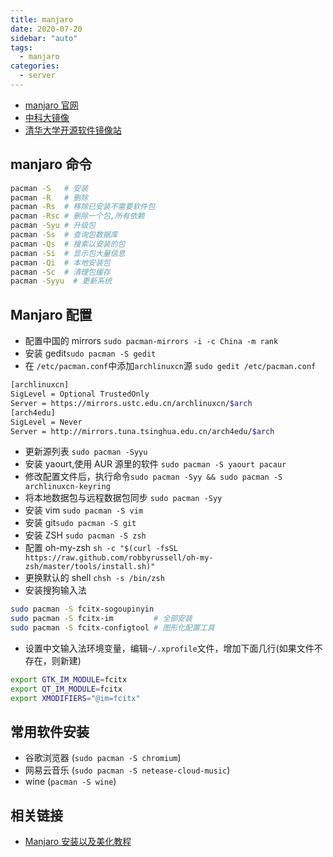 ```yaml
---
title: manjaro
date: 2020-07-20
sidebar: "auto"
tags:
  - manjaro
categories:
  - server
---
```


- [manjaro 官网](https://manjaro.org/)
- [中科大镜像](https://mirrors.ustc.edu.cn/)
- [清华大学开源软件镜像站](https://mirrors.tuna.tsinghua.edu.cn/)

## manjaro 命令

<CodeBlock>

```bash
pacman -S   # 安装
pacman -R   # 删除
pacman -Rs  # 移除已安装不需要软件包
pacman -Rsc # 删除一个包,所有依赖
pacman -Syu # 升级包
pacman -Ss  # 查询包数据库
pacman -Qs  # 搜索以安装的包
pacman -Si  # 显示包大量信息
pacman -Qi  # 本地安装包
pacman -Sc  # 清理包缓存
pacman -Syyu  # 更新系统
```

</CodeBlock>

## Manjaro 配置

- 配置中国的 mirrors `sudo pacman-mirrors -i -c China -m rank`
- 安装 gedit`sudo pacman -S gedit`
- 在 `/etc/pacman.conf`中添加`archlinuxcn`源 `sudo gedit /etc/pacman.conf`

<CodeBlock>

```bash
[archlinuxcn]
SigLevel = Optional TrustedOnly
Server = https://mirrors.ustc.edu.cn/archlinuxcn/$arch
[arch4edu]
SigLevel = Never
Server = http://mirrors.tuna.tsinghua.edu.cn/arch4edu/$arch
```

</CodeBlock>

- 更新源列表 `sudo pacman -Syyu`
- 安装 yaourt,使用 AUR 源里的软件 `sudo pacman -S yaourt pacaur`
- 修改配置文件后，执行命令`sudo pacman -Syy && sudo pacman -S archlinuxcn-keyring`
- 将本地数据包与远程数据包同步 `sudo pacman -Syy`
- 安装 vim `sudo pacman -S vim`
- 安装 git`sudo pacman -S git`
- 安装 ZSH `sudo pacman -S zsh`
- 配置 oh-my-zsh `sh -c "$(curl -fsSL https://raw.github.com/robbyrussell/oh-my-zsh/master/tools/install.sh)"`
- 更换默认的 shell `chsh -s /bin/zsh`
- 安装搜狗输入法

<CodeBlock>

```bash
sudo pacman -S fcitx-sogoupinyin
sudo pacman -S fcitx-im         # 全部安装
sudo pacman -S fcitx-configtool # 图形化配置工具
```

</CodeBlock>

- 设置中文输入法环境变量，编辑`~/.xprofile`文件，增加下面几行(如果文件不存在，则新建)

<CodeBlock>

```bash
export GTK_IM_MODULE=fcitx
export QT_IM_MODULE=fcitx
export XMODIFIERS="@im=fcitx"
```

</CodeBlock>

## 常用软件安装

- 谷歌浏览器 (`sudo pacman -S chromium`)
- 网易云音乐 (`sudo pacman -S netease-cloud-music`)
- wine (`pacman -S wine`)

## 相关链接

- [Manjaro 安装以及美化教程](https://juejin.im/post/5a6b1b3651882573443cea61)
